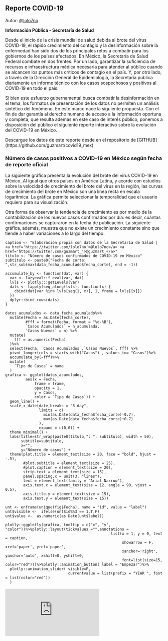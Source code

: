 ## Reporte COVID-19

Autor: [@lolo7no](https://twitter.com/lolo7no)

<b>Información Pública - Secretaría de Salud</b>
<p>
Desde el inicio de la crisis mundial de salud debida al brote del virus COVID-19, el rápido crecimiento del contagio y la desinformación sobre la enfermedad han sido dos de los principales retos a combatir para los gobiernos de los países afectados. En México, la Secretaría de Salud Federal combate en dos frentes. Por un lado, garantizar la suficiencia de recursos e infraestructura médica necesaria para atender al público cuando se alcancen los puntos más críticos de contagio en el país. Y, por otro lado, a través de la Dirección General de Epidemiología, la Secretaría publica diariamente un informe técnico con los casos sospechosos y positivos al COVID-19 en todo el país. 

Si bien este esfuerzo gubernamental busca combatir la desinformación en el tema, los formatos de presentación de los datos no permiten un análisis sintético del fenómeno. En este marco nace la siguiente propuesta. Con el fin de dar garantía al derecho humano de acceso a la información oportuna y completa, que resulta además en este caso de interés público, ponemos a disposición del público el siguiente reporte interactivo sobre la evolución del COVID-19 en México.

<p>
Descargue los datos de este reporte desde en el repositorio de [GITHUB](https://github.com/guzmart/covid19_mex)
<p>

### Número de casos positivos a COVID-19 en México según fecha de reporte oficial

La siguiente gráfica presenta la evolución del brote del virus COVID-19 en México. Al igual que otros países en América Latina, y acorde con estudios sobre la velocidad de crecimiento del brote del virus en la región, las curvas de crecimiento del brote en México son una línea recta en escala logarítmica. La gráfica permite seleccionar la temporalidad que el usuario requiera para su visualización.
<p>
Otra forma de observar la tendencia de crecimiento es por medio de la contabilización de los nuevos casos confirmados por día: es decir, cuántas confirmaciones se capturaron en la fecha de publicación. La siguiente gráfica, además, muestra que no existe un crecimiento constante sino que tiende a haber variaciones a lo largo del tiempo.

``` {r}
caption <- "Elaboración propia con datos de la Secretaría de Salud | <a href='https://twitter.com/lolo7no'>@lolo7no</a> <a href='https://twitter.com/guzmart_'>@guzmart_</a>"
titulo <- "Número de casos confirmados de COVID-19 en México"
subtitulo <- paste0("Fecha de corte: ",str_sub(max(data_fecha_acumulado$fecha_corte), end = -1))

accumulate_by <- function(dat, var) {
  var <- lazyeval::f_eval(var, dat)
  lvls <- plotly:::getLevels(var)
  dats <- lapply(seq_along(lvls), function(x) {
    cbind(dat[var %in% lvls[seq(1, x)], ], frame = lvls[[x]])
  })
  dplyr::bind_rows(dats)
}

datos_acumulados <- data_fecha_acumulado%>%
  mutate(Fecha = as.Date(fecha_corte),
         #fff = format(Fecha, format = "%d-%B"),
         `Casos Acumulados` = n_acumulada,
         `Casos Nuevos` = n) %>%
  mutate(
    fff = as.numeric(Fecha)
  )%>%
  select(Fecha, `Casos Acumulados`,`Casos Nuevos`, fff) %>%
  pivot_longer(cols = starts_with("Casos") , values_to= "Casos")%>%
  accumulate_by(~fff)%>%
  mutate(
    `Tipo de Casos` = name
  )
grafica <- ggplot(datos_acumulados, 
         aes(x = Fecha,
             frame = frame, 
             opacity = 1,
             y = Casos,
             color = `Tipo de Casos`)) +
  geom_line() +
  scale_x_date(date_breaks = "3 day",
               limits = c(
                 min(as.Date(data_fecha$fecha_corte)-0.7),
                 max(as.Date(data_fecha$fecha_corte)+0.7)
               ),
               expand = c(0,0)) +
  theme_minimal() + 
  labs(title=str_wrap(paste0(titulo,": ", subtitulo), width = 50),
       subtitle=subtitulo,
       x="",
       y="Número de casos") +
  theme(plot.title = element_text(size = 20, face = "bold", hjust = -.5),
        #plot.subtitle = element_text(size = 25),
        #plot.caption = element_text(size = 20),
        strip.text = element_text(size = 15),
        panel.spacing.x = unit(3, "lines"),
        text = element_text(family = "Arial Narrow"),
        axis.text.x = element_text(size = 12, angle = 90, vjust = 0.5),
        axis.title.y = element_text(size = 15),
        axis.text.y = element_text(size = 15))

unt <- enframe(unique(fig$Fecha), name = "id", value = "label")
unt$visible <-  ifelse(unt$id%%3 == 1,T,F)
unt$value <-  as.numeric(as.Date(unt$label))

plotly::ggplotly(grafica, tooltip = c("x", "y", "color"))%>%plotly::layout(tickvalues ="",annotations = 
                                               list(x = 1, y = 0, text = caption, 
                                                    showarrow = F, xref='paper', yref='paper', 
                                                    xanchor='right', yanchor='auto', xshift=0, yshift=0,
                                                    font=list(size=15, color="red")))%>%plotly::animation_button( label = "Empezar")%>%
  plotly::animation_slider( visible=F, 
                            currentvalue = list(prefix = "YEAR ", font = list(color="red"))
  )

```

![linea de tiempo](https://github.com/LorenzoLeon/covid19_mex_Reportes/blob/master/linea_del_tiempo.html)
